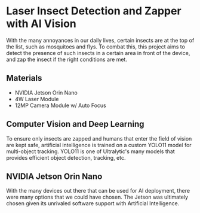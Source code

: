 # Laser Insect Detection and Zapper with AI Vision
With the many annoyances in our daily lives, certain insects are at the top of
the list, such as mosquitoes and flys. To combat this, this project aims to
detect the presence of such insects in a certain area in front of the device,
and zap the insect if the right conditions are met.

## Materials
* NVIDIA Jetson Orin Nano
* 4W Laser Module
* 12MP Camera Module w/ Auto Focus

## Computer Vision and Deep Learning
To ensure only insects are zapped and humans that enter the field of vision are
kept safe, artificial intelligence is trained on a custom YOLO11 model for
multi-object tracking. YOLO11 is one of Ultralytic's many models that provides
efficient object detection, tracking, etc.

## NVIDIA Jetson Orin Nano
With the many devices out there that can be used for AI deployment, there were
many options that we could have chosen. The Jetson was ultimately chosen given
its unrivaled software support with Artificial Intelligence.